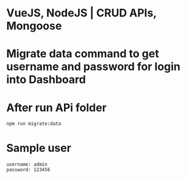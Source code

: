 
# VueJS, NodeJS | CRUD APIs, Mongoose

# Migrate data command to get username and password for login into Dashboard
# After run APi folder
``` sh
npm run migrate:data
```

# Sample user
``` text
username: admin
password: 123456
```